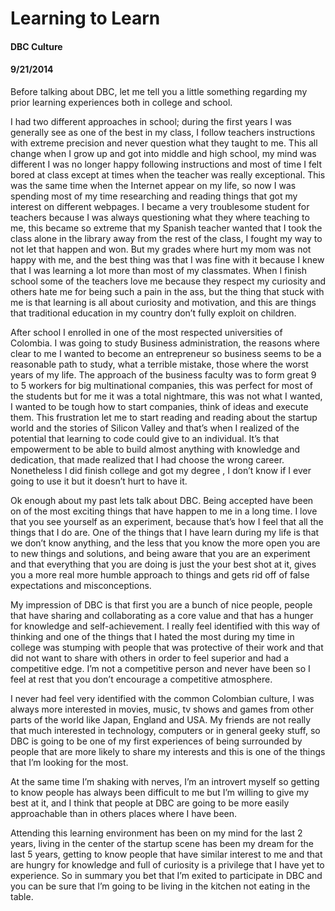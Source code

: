 # Learning to Learn
#### DBC Culture
#### 9/21/2014

Before talking about DBC, let me tell you a little something regarding my prior learning experiences both in college and school.

I had two different approaches in school; during the first years I was generally see as one of the best in my class, I follow teachers instructions with extreme precision and never question what they taught to me.  This all change when I grow up and got into middle and high school, my mind was different I was no longer happy following instructions and most of time I felt bored at class except at times when the teacher was really exceptional.  This was the same time when the Internet appear on my life, so now I was spending most of my time researching and reading things that got my interest on different webpages. I became a very troublesome student for teachers because I was always questioning what they where teaching to me, this became so extreme that my Spanish teacher wanted that I took the class alone in the library away from the rest of the class, I fought my way to not let that happen and won. But my grades where hurt my mom was not happy with me, and the best thing was that I was fine with it because I knew that I was learning a lot more than most of my classmates. When I finish school some of the teachers love me because they respect my curiosity and others hate me for being such a pain in the ass, but the thing that stuck with me is that learning is all about curiosity and motivation, and this are things that traditional education in my country don’t fully exploit on children.

After school I enrolled in one of the most respected universities of Colombia. I was going to study Business administration, the reasons where clear to me I wanted to become an entrepreneur so business seems to be a reasonable path to study, what a terrible mistake, those where the worst years of my life. The approach of the business faculty was to form great 9 to 5 workers for big multinational companies, this was perfect for most of the students but for me it was a total nightmare, this was not what I wanted, I wanted to be tough how to start companies, think of ideas and execute them. This frustration let me to start reading and reading about the startup world and the stories of Silicon Valley and that’s when I realized of the potential that learning to code could give to an individual. It’s that empowerment to be able to build almost anything with knowledge and dedication, that made realized that I had choose the wrong career. Nonetheless I did finish college and got my degree , I don’t know if I ever going to use it but it doesn’t hurt to have it.

Ok enough about my past lets talk about DBC.  Being accepted have been on of the most exciting things that have happen to me in a long time.   I love that you see yourself as an experiment, because that’s how I feel that all the things that I do are. One of the things that I have learn during my life is that we don’t know anything, and the less that you know the more open you are to new things and solutions, and being aware that you are an experiment and that everything that you are doing is just the your best shot at it, gives you a more real more humble approach to things and gets rid off of false expectations and misconceptions.

My impression of DBC is that first you are a bunch of nice people, people that have sharing and collaborating as a core value and that has a hunger for knowledge and self-achievement. I really feel identified with this way of thinking and one of the things that I hated the most during my time in college was stumping with people that was protective of their work and that did not want to share with others in order to feel superior and had a competitive edge. I’m not a competitive person and never have been so I feel at rest that you don’t encourage a competitive atmosphere.

I never had feel very identified with the common Colombian culture, I was always more interested in movies, music, tv shows and games from other parts of the world like Japan, England and USA. My friends are not really that much interested in technology, computers or in general geeky stuff, so DBC is going to be one of my first experiences of being surrounded by people that are more likely to share my interests and this is one of the things that I’m looking for the most.

At the same time I’m shaking with nerves, I’m an introvert myself so getting to know people has always been difficult to me but I’m willing to give my best at it, and I think that people at DBC are going to be more easily approachable than in others places where I have been.

Attending this learning environment has been on my mind for the last 2 years, living in the center of the startup scene has been my dream for the last 5 years, getting to know people that have similar interest to me and that are hungry for knowledge and full of curiosity is a privilege that I have yet to experience. So in summary you bet that I’m exited to participate in DBC and you can be sure that I’m going to be living in the kitchen not eating in the table.




